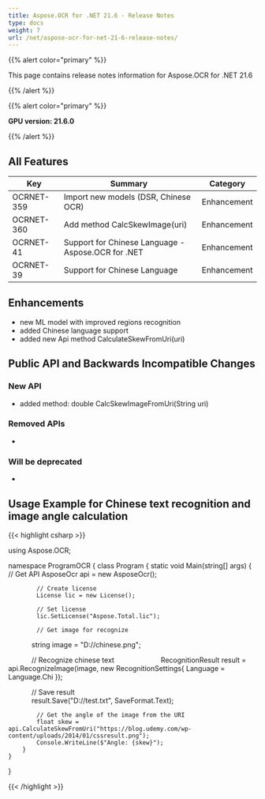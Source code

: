 ```yaml
---
title: Aspose.OCR for .NET 21.6 - Release Notes
type: docs
weight: 7
url: /net/aspose-ocr-for-net-21-6-release-notes/
---
```


{{% alert color="primary" %}}

This page contains release notes information for Aspose.OCR for .NET 21.6

{{% /alert %}}

{{% alert color="primary" %}}

**GPU version: 21.6.0**

{{% /alert %}}

## All Features

|Key|Summary|Category|
|---|---|---|
|OCRNET-359| Import new models (DSR, Chinese OCR) |Enhancement|
|OCRNET-360| Add method CalcSkewImage(uri) |Enhancement|
|OCRNET-41 | Support for Chinese Language - Aspose.OCR for .NET |Enhancement|
|OCRNET-39 | Support for Chinese Language |Enhancement|


## Enhancements

- new ML model with improved regions recognition
- added Chinese language support
- added new Api method CalculateSkewFromUri(uri)


## Public API and Backwards Incompatible Changes

### New API

-  added method: double CalcSkewImageFromUri(String uri)

### Removed APIs

-  

### Will be deprecated

-

## Usage Example for Chinese text recognition and image angle calculation

{{< highlight csharp >}}


using Aspose.OCR;

namespace ProgramOCR
{
    class Program
    {
        static void Main(string[] args)
        {
            // Get API
            AsposeOcr api = new AsposeOcr();

            // Create license
            License lic = new License();

            // Set license 
            lic.SetLicense("Aspose.Total.lic");

            // Get image for recognize
            string image = "D://chinese.png";

            // Recognize chinese text           
            RecognitionResult result = api.RecognizeImage(image, new RecognitionSettings{ Language = Language.Chi });

            // Save result		
            result.Save("D://test.txt", SaveFormat.Text);

			// Get the angle of the image from the URI
			float skew = api.CalculateSkewFromUri("https://blog.udemy.com/wp-content/uploads/2014/01/cssresult.png");
			Console.WriteLine($"Angle: {skew}");
        }
    }
}
	
{{< /highlight >}}
